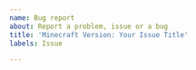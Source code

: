 ```yaml
---
name: Bug report
about: Report a problem, issue or a bug
title: 'Minecraft Version: Your Issue Title'
labels: Issue

---
```

<!---
To report a problem or a bug with this plugin, please follow the three steps below:

1) Put your Minecraft version in the title.
Example: 1.16.1: Getting NullPointerException error

2) Be clear: What is your current situation, the desired situation, and your problem?
Example: I want my chat to be formatted in vanilla but not the creative world. My current situation is it is being formatted everywhere. I made sure not to use reload and haven't found any console errors. What I am doing wrong?

3) If needed - upload your plugin's folder here and any errors using pastebin.com.
How to upload your folder?
a) Right-click the folder and follow the instructions below. For macOS right-click and select "Compress": https://i.imgur.com/4YhCSjD.gif
b) Then simply drag and drop the ZIP file into the issue field: https://i.imgur.com/DG1OAGh.gif

Thank you. Please remove this text and write your actual issue below.
-->
